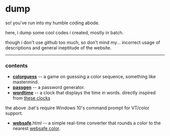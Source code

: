 # dump
so! you've run into my humble coding abode.

here, i dump some cool codes i created, mostly in batch.

though i don't use github too much, so don't mind my... incorrect usage of descriptions and general ineptitude of the website.

---
### contents
* **[colorguess](/colorguess.bat)** -- a game on guessing a color sequence, something like mastermind.
* **[passgen](/passgen.bat)** -- a password generator.
* **[wordtime](/wordtime.bat)** -- a clock that displays the time in words. directly inspired from [these clocks](https://user-images.githubusercontent.com/49148994/118955921-b996db00-b991-11eb-8db4-53b54cc327a0.png)

the above .bat's require Windows 10's command prompt for VT/color support.

* **[websafe](/websafe.html)**.html -- a simple real-time converter that rounds a color to the nearest [websafe color](https://en.wikipedia.org/wiki/Web_colors#Web-safe_colors).
